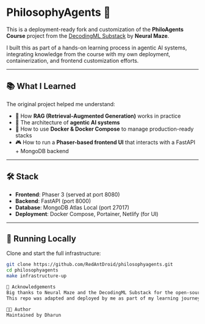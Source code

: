 # PhilosophyAgents 🧠

This is a deployment-ready fork and customization of the **PhiloAgents Course** project from the [DecodingML Substack](https://decodingml.substack.com/p/master-production-ai-with-our-end) by **Neural Maze**.

I built this as part of a hands-on learning process in agentic AI systems, integrating knowledge from the course with my own deployment, containerization, and frontend customization efforts.

---

## 📚 What I Learned

The original project helped me understand:

- 🔎 How **RAG (Retrieval-Augmented Generation)** works in practice
- 🤖 The architecture of **agentic AI systems**
- 🐳 How to use **Docker & Docker Compose** to manage production-ready stacks
- 🎮 How to run a **Phaser-based frontend UI** that interacts with a FastAPI + MongoDB backend

---

## 🛠️ Stack

- **Frontend**: Phaser 3 (served at port 8080)
- **Backend**: FastAPI (port 8000)
- **Database**: MongoDB Atlas Local (port 27017)
- **Deployment**: Docker Compose, Portainer, Netlify (for UI)

---

## 🚀 Running Locally

Clone and start the full infrastructure:

```bash
git clone https://github.com/RedAntDroid/philosophyagents.git
cd philosophyagents
make infrastructure-up

🙏 Acknowledgements
Big thanks to Neural Maze and the DecodingML Substack for the open-source PhiloAgents course.
This repo was adapted and deployed by me as part of my learning journey and portfolio.

🧑‍💻 Author
Maintained by Dharun



